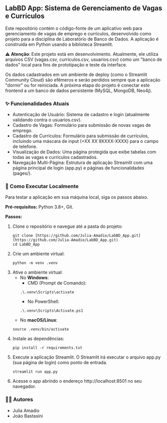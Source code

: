 ## LabBD App: Sistema de Gerenciamento de Vagas e Currículos

<!-- Opcional: Adicione um link para o seu app depois de fazer o deploy -->

<!--  -->

Este repositório contém o código-fonte de um aplicativo web para gerenciamento de vagas de emprego e currículos, desenvolvido como projeto para a disciplina de Laboratório de Banco de Dados. A aplicação é construída em Python usando a biblioteca Streamlit.

⚠️ **Atenção**: Este projeto está em desenvolvimento. Atualmente, ele utiliza arquivos CSV (vagas.csv, curriculos.csv, usuarios.csv) como um "banco de dados" local para fins de prototipação e teste da interface.

Os dados cadastrados em um ambiente de deploy (como o Streamlit Community Cloud) são efêmeros e serão perdidos sempre que a aplicação "dormir" ou for reiniciada. A próxima etapa do projeto é conectar este frontend a um banco de dados persistente (MySQL, MongoDB, Neo4j).

### ✨ Funcionalidades Atuais
- Autenticação de Usuário: Sistema de cadastro e login (atualmente validando contra o usuarios.csv).
- Cadastro de Vagas: Formulário para submissão de novas vagas de emprego.
- Cadastro de Currículos: Formulário para submissão de currículos, incluindo uma máscara de input (+XX XX 9XXXX-XXXX) para o campo de telefone.
- Visualização de Dados: Uma página protegida que exibe tabelas com todas as vagas e currículos cadastrados.
- Navegação Multi-Página: Estrutura de aplicação Streamlit com uma página principal de login (app.py) e páginas de funcionalidades (pages/).

### 🚀 Como Executar Localmente
Para testar a aplicação em sua máquina local, siga os passos abaixo.

**Pré-requisitos:** Python 3.8+, Git.

**Passos:**
1. Clone o repositório e navegue até a pasta do projeto:
    ```
    git clone [https://github.com/Julia-Amadio/LabBD_App.git](https://github.com/Julia-Amadio/LabBD_App.git)
    cd LabBD_App 
    ```
2. Crie um ambiente virtual:
    ```
    python -m venv .venv
    ```
3. Ative o ambiente virtual:
    - No **Windows**:
        - CMD (Prompt de Comando):
        ```
        .\.venv\Scripts\activate
        ```
        - No PowerShell:
        ```
        .\.venv\Scripts\Activate.ps1
        ```
    - No **macOS/Linux**:
    ```
    source .venv/bin/activate
    ```
4. Instale as dependências:
    ```
    pip install -r requirements.txt
    ```
5. Execute a aplicação Streamlit. O Streamlit irá executar o arquivo app.py (sua página de login) como ponto de entrada.
    ```
    streamlit run app.py
    ```
6. Acesse o app abrindo o endereço http://localhost:8501 no seu navegador.


### 👩‍💻 Autores
- Julia Amadio
- João Bastasini